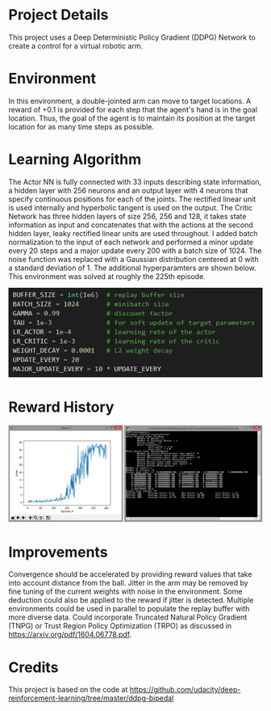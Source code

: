 # Project Details
This project uses a Deep Deterministic Policy Gradient (DDPG) Network to create a control for a virtual robotic arm.

# Environment
In this environment, a double-jointed arm can move to target locations. A reward of +0.1 is provided for each step that the agent's hand is in the goal location. Thus, the goal of the agent is to maintain its position at the target location for as many time steps as possible.

# Learning Algorithm
The Actor NN is fully connected with 33 inputs describing state information, a hidden layer with 256 neurons and an output layer with 4 neurons that specify continuous positions for each of the joints. The rectified linear unit is used internally and hyperbolic tangent is used on the output. The Critic Network has three hidden layers of size 256, 256 and 128, it takes state information as input and concatenates that with the actions at the second hidden layer, leaky rectified linear units are used throughout. I added batch normalization to the input of each network and performed a minor update every 20 steps and a major update every 200 with a batch size of 1024. The noise function was replaced with a Gaussian distribution centered at 0 with a standard deviation of 1. The additional hyperparamters are shown below. This environment was solved at roughly the 225th episode.

![Hyperparameters](images/hyper.png)

# Reward History

![Training Profile](images/training.png)

# Improvements
Convergence should be accelerated by providing reward values that take into account distance from the ball.
Jitter in the arm may be removed by fine tuning of the current weights with noise in the environment. Some deduction could also be applied to the reward if jitter is detected.
Multiple environments could be used in parallel to populate the replay buffer with more diverse data. 
Could incorporate Truncated Natural Policy Gradient (TNPG) or Trust Region Policy Optimization (TRPO) as discussed in https://arxiv.org/pdf/1604.06778.pdf.

# Credits
This project is based on the code at https://github.com/udacity/deep-reinforcement-learning/tree/master/ddpg-bipedal 